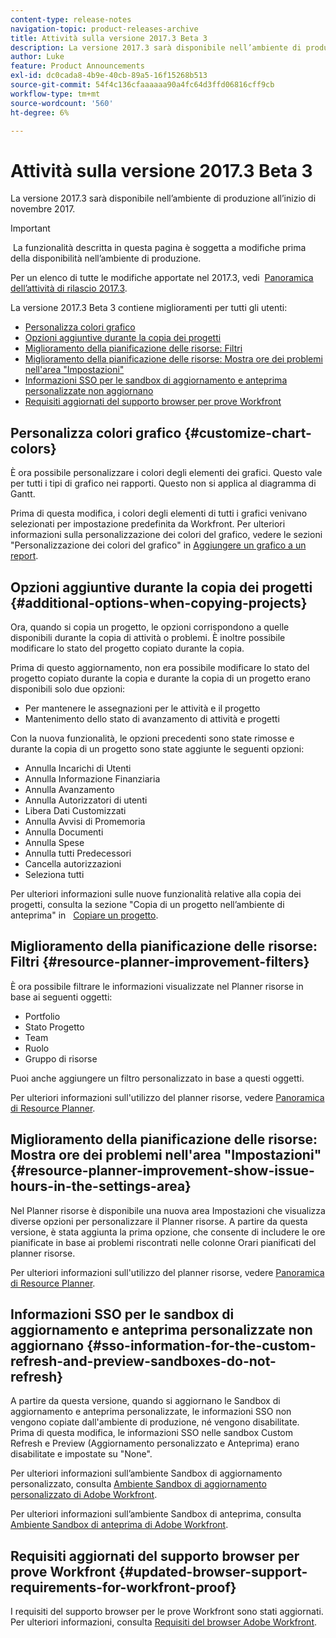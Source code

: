 ```yaml
---
content-type: release-notes
navigation-topic: product-releases-archive
title: Attività sulla versione 2017.3 Beta 3
description: La versione 2017.3 sarà disponibile nell’ambiente di produzione all’inizio di novembre 2017.
author: Luke
feature: Product Announcements
exl-id: dc0cada8-4b9e-40cb-89a5-16f15268b513
source-git-commit: 54f4c136cfaaaaaa90a4fc64d3ffd06816cff9cb
workflow-type: tm+mt
source-wordcount: '560'
ht-degree: 6%

---
```


# Attività sulla versione 2017.3 Beta 3

La versione 2017.3 sarà disponibile nell’ambiente di produzione all’inizio di novembre 2017.

>[!IMPORTANT]
>
> La funzionalità descritta in questa pagina è soggetta a modifiche prima della disponibilità nell’ambiente di produzione.

Per un elenco di tutte le modifiche apportate nel 2017.3, vedi  [Panoramica dell’attività di rilascio 2017.3](../../../../product-announcements/product-releases/quarterly-release-archive/2017.3-release-activity/2017.3-release-activity-overview.md).

La versione 2017.3 Beta 3 contiene miglioramenti per tutti gli utenti:

* [Personalizza colori grafico](#customize-chart-colors)
* [Opzioni aggiuntive durante la copia dei progetti](#additional-options-when-copying-projects)
* [Miglioramento della pianificazione delle risorse: Filtri](#resource-planner-improvement-filters)
* [Miglioramento della pianificazione delle risorse: Mostra ore dei problemi nell&#39;area &quot;Impostazioni&quot;](#resource-planner-improvement-show-issue-hours-in-the-settings-area)
* [Informazioni SSO per le sandbox di aggiornamento e anteprima personalizzate non aggiornano](#sso-information-for-the-custom-refresh-and-preview-sandboxes-do-not-refresh)
* [Requisiti aggiornati del supporto browser per prove Workfront](#updated-browser-support-requirements-for-workfront-proof)

## Personalizza colori grafico {#customize-chart-colors}

È ora possibile personalizzare i colori degli elementi dei grafici. Questo vale per tutti i tipi di grafico nei rapporti. Questo non si applica al diagramma di Gantt.

Prima di questa modifica, i colori degli elementi di tutti i grafici venivano selezionati per impostazione predefinita da Workfront. Per ulteriori informazioni sulla personalizzazione dei colori del grafico, vedere le sezioni &quot;Personalizzazione dei colori del grafico&quot; in [Aggiungere un grafico a un report](../../../../reports-and-dashboards/reports/creating-and-managing-reports/add-chart-report.md).

## Opzioni aggiuntive durante la copia dei progetti {#additional-options-when-copying-projects}

Ora, quando si copia un progetto, le opzioni corrispondono a quelle disponibili durante la copia di attività o problemi. È inoltre possibile modificare lo stato del progetto copiato durante la copia.

Prima di questo aggiornamento, non era possibile modificare lo stato del progetto copiato durante la copia e durante la copia di un progetto erano disponibili solo due opzioni:

* Per mantenere le assegnazioni per le attività e il progetto
* Mantenimento dello stato di avanzamento di attività e progetti

Con la nuova funzionalità, le opzioni precedenti sono state rimosse e durante la copia di un progetto sono state aggiunte le seguenti opzioni:

* Annulla Incarichi di Utenti
* Annulla Informazione Finanziaria
* Annulla Avanzamento
* Annulla Autorizzatori di utenti
* Libera Dati Customizzati
* Annulla Avvisi di Promemoria
* Annulla Documenti
* Annulla Spese
* Annulla tutti Predecessori
* Cancella autorizzazioni
* Seleziona tutti

Per ulteriori informazioni sulle nuove funzionalità relative alla copia dei progetti, consulta la sezione &quot;Copia di un progetto nell’ambiente di anteprima&quot; in   [Copiare un progetto](../../../../manage-work/projects/manage-projects/copy-project.md).

## Miglioramento della pianificazione delle risorse: Filtri {#resource-planner-improvement-filters}

È ora possibile filtrare le informazioni visualizzate nel Planner risorse in base ai seguenti oggetti:

* Portfolio
* Stato Progetto
* Team
* Ruolo
* Gruppo di risorse

Puoi anche aggiungere un filtro personalizzato in base a questi oggetti.

Per ulteriori informazioni sull&#39;utilizzo del planner risorse, vedere [Panoramica di Resource Planner](../../../../resource-mgmt/resource-planning/get-started-resource-planner.md). 

## Miglioramento della pianificazione delle risorse: Mostra ore dei problemi nell&#39;area &quot;Impostazioni&quot; {#resource-planner-improvement-show-issue-hours-in-the-settings-area}

Nel Planner risorse è disponibile una nuova area Impostazioni che visualizza diverse opzioni per personalizzare il Planner risorse. A partire da questa versione, è stata aggiunta la prima opzione, che consente di includere le ore pianificate in base ai problemi riscontrati nelle colonne Orari pianificati del planner risorse.

Per ulteriori informazioni sull&#39;utilizzo del planner risorse, vedere [Panoramica di Resource Planner](../../../../resource-mgmt/resource-planning/get-started-resource-planner.md).

## Informazioni SSO per le sandbox di aggiornamento e anteprima personalizzate non aggiornano {#sso-information-for-the-custom-refresh-and-preview-sandboxes-do-not-refresh}

A partire da questa versione, quando si aggiornano le Sandbox di aggiornamento e anteprima personalizzate, le informazioni SSO non vengono copiate dall&#39;ambiente di produzione, né vengono disabilitate. Prima di questa modifica, le informazioni SSO nelle sandbox Custom Refresh e Preview (Aggiornamento personalizzato e Anteprima) erano disabilitate e impostate su &quot;None&quot;.

Per ulteriori informazioni sull’ambiente Sandbox di aggiornamento personalizzato, consulta [Ambiente Sandbox di aggiornamento personalizzato di Adobe Workfront](../../../../administration-and-setup/set-up-workfront/workfront-testing-environments/wf-custom-refresh-sandbox-environment.md).

Per ulteriori informazioni sull’ambiente Sandbox di anteprima, consulta [Ambiente Sandbox di anteprima di Adobe Workfront](../../../../administration-and-setup/set-up-workfront/workfront-testing-environments/wf-preview-sandbox-environment.md).

## Requisiti aggiornati del supporto browser per prove Workfront {#updated-browser-support-requirements-for-workfront-proof}

I requisiti del supporto browser per le prove Workfront sono stati aggiornati. Per ulteriori informazioni, consulta [Requisiti del browser Adobe Workfront](../../../../workfront-basics/workfront-browser-requirements.md).
